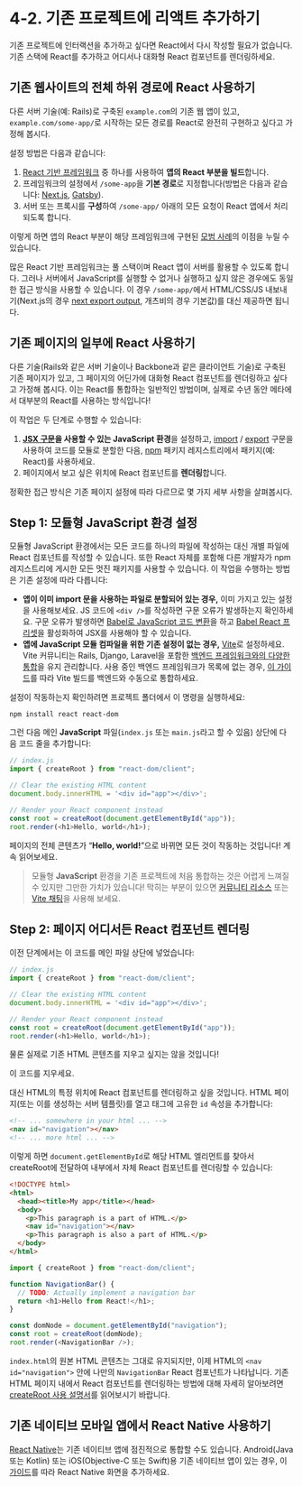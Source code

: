 # 4-2. 기존 프로젝트에 리액트 추가하기

기존 프로젝트에 인터랙션을 추가하고 싶다면 React에서 다시 작성할 필요가 없습니다. 기존 스택에 React를 추가하고 어디서나 대화형 React 컴포넌트를 렌더링하세요.

## 기존 웹사이트의 전체 하위 경로에 React 사용하기

다른 서버 기술(예: Rails)로 구축된 `example.com`의 기존 웹 앱이 있고, `example.com/some-app/`로 시작하는 모든 경로를 React로 완전히 구현하고 싶다고 가정해 봅시다.

설정 방법은 다음과 같습니다:

1.  [React 기반 프레임워크](https://www.notion.so/d0f4518b230f4c949ee5206b75efa956) 중 하나를 사용하여 **앱의 React 부분을 빌드**합니다.
2.  프레임워크의 설정에서 `/some-app`을 **기본 경로**로 지정합니다(방법은 다음과 같습니다: [Next.js](https://nextjs.org/docs/api-reference/next.config.js/basepath), [Gatsby](https://www.gatsbyjs.com/docs/how-to/previews-deploys-hosting/path-prefix/)).
3.  서버 또는 프록시를 **구성**하여 `/some-app/` 아래의 모든 요청이 React 앱에서 처리되도록 합니다.

이렇게 하면 앱의 React 부분이 해당 프레임워크에 구현된 [모범 사례](https://react.dev/learn/start-a-new-react-project#can-i-use-react-without-a-framework)의 이점을 누릴 수 있습니다.

많은 React 기반 프레임워크는 풀 스택이며 React 앱이 서버를 활용할 수 있도록 합니다. 그러나 서버에서 JavaScript를 실행할 수 없거나 실행하고 싶지 않은 경우에도 동일한 접근 방식을 사용할 수 있습니다. 이 경우 `/some-app/`에서 HTML/CSS/JS 내보내기(Next.js의 경우 [next export output](https://nextjs.org/docs/advanced-features/static-html-export), 개츠비의 경우 기본값)를 대신 제공하면 됩니다.

## 기존 페이지의 일부에 React 사용하기

다른 기술(Rails와 같은 서버 기술이나 Backbone과 같은 클라이언트 기술)로 구축된 기존 페이지가 있고, 그 페이지의 어딘가에 대화형 React 컴포넌트를 렌더링하고 싶다고 가정해 봅시다. 이는 React를 통합하는 일반적인 방법이며, 실제로 수년 동안 메타에서 대부분의 React를 사용하는 방식입니다!

이 작업은 두 단계로 수행할 수 있습니다:

1. **[JSX 구문](https://react-ko.vercel.app/learn/writing-markup-with-jsx)을 사용할 수 있는 JavaScript 환경**을 설정하고, [import](https://developer.mozilla.org/en-US/docs/Web/JavaScript/Reference/Statements/import) / [export](https://developer.mozilla.org/en-US/docs/Web/JavaScript/Reference/Statements/export) 구문을 사용하여 코드를 모듈로 분할한 다음, [npm](https://www.npmjs.com/) 패키지 레지스트리에서 패키지(예: React)를 사용하세요.
2. 페이지에서 보고 싶은 위치에 React 컴포넌트를 **렌더링**합니다.

정확한 접근 방식은 기존 페이지 설정에 따라 다르므로 몇 가지 세부 사항을 살펴봅시다.

## Step 1: 모듈형 JavaScript 환경 설정

모듈형 JavaScript 환경에서는 모든 코드를 하나의 파일에 작성하는 대신 개별 파일에 React 컴포넌트를 작성할 수 있습니다. 또한 React 자체를 포함해 다른 개발자가 npm 레지스트리에 게시한 모든 멋진 패키지를 사용할 수 있습니다. 이 작업을 수행하는 방법은 기존 설정에 따라 다릅니다:

- **앱이 이미 import 문을 사용하는 파일로 분할되어 있는 경우,** 이미 가지고 있는 설정을 사용해보세요. JS 코드에 `<div />`를 작성하면 구문 오류가 발생하는지 확인하세요. 구문 오류가 발생하면 [Babel로 JavaScript 코드 변환](https://babeljs.io/setup)을 하고 [Babel React 프리셋](https://babeljs.io/docs/babel-preset-react)을 활성화하여 JSX를 사용해야 할 수 있습니다.
- **앱에 JavaScript 모듈 컴파일을 위한 기존 설정이 없는 경우,** [Vite](https://vitejs.dev/)로 설정하세요. Vite 커뮤니티는 Rails, Django, Laravel을 포함한 [백엔드 프레임워크와의 다양한 통합](https://github.com/vitejs/awesome-vite#integrations-with-backends)을 유지 관리합니다. 사용 중인 백엔드 프레임워크가 목록에 없는 경우, [이 가이드](https://vitejs.dev/guide/backend-integration.html)를 따라 Vite 빌드를 백엔드와 수동으로 통합하세요.

설정이 작동하는지 확인하려면 프로젝트 폴더에서 이 명령을 실행하세요:

```shell
npm install react react-dom
```

그런 다음 메인 **JavaScript** 파일(`index.js` 또는 `main.js`라고 할 수 있음) 상단에 다음 코드 줄을 추가합니다:

```javascript
// index.js
import { createRoot } from "react-dom/client";

// Clear the existing HTML content
document.body.innerHTML = '<div id="app"></div>';

// Render your React component instead
const root = createRoot(document.getElementById("app"));
root.render(<h1>Hello, world</h1>);
```

페이지의 전체 콘텐츠가 “**Hello, world!**”으로 바뀌면 모든 것이 작동하는 것입니다! 계속 읽어보세요.

> 모듈형 **JavaScript** 환경을 기존 프로젝트에 처음 통합하는 것은 어렵게 느껴질 수 있지만 그만한 가치가 있습니다! 막히는 부분이 있으면 [커뮤니티 리소스](https://react-ko.vercel.app/community) 또는 [Vite 채팅](https://chat.vitejs.dev)을 사용해 보세요.

## Step 2: 페이지 어디서든 React 컴포넌트 렌더링

이전 단계에서는 이 코드를 메인 파일 상단에 넣었습니다:

```javascript
// index.js
import { createRoot } from "react-dom/client";

// Clear the existing HTML content
document.body.innerHTML = '<div id="app"></div>';

// Render your React component instead
const root = createRoot(document.getElementById("app"));
root.render(<h1>Hello, world</h1>);
```

물론 실제로 기존 HTML 콘텐츠를 지우고 싶지는 않을 것입니다!

이 코드를 지우세요.

대신 HTML의 특정 위치에 React 컴포넌트를 렌더링하고 싶을 것입니다. HTML 페이지(또는 이를 생성하는 서버 템플릿)를 열고 태그에 고유한 `id` 속성을 추가합니다:

```HTML
<!-- ... somewhere in your html ... -->
<nav id="navigation"></nav>
<!-- ... more html ... -->
```

이렇게 하면 `document.getElementById`로 해당 HTML 엘리먼트를 찾아서 createRoot에 전달하여 내부에서 자체 React 컴포넌트를 렌더링할 수 있습니다:

```HTML
<!DOCTYPE html>
<html>
  <head><title>My app</title></head>
  <body>
    <p>This paragraph is a part of HTML.</p>
    <nav id="navigation"></nav>
    <p>This paragraph is also a part of HTML.</p>
  </body>
</html>
```

```javascript
import { createRoot } from "react-dom/client";

function NavigationBar() {
  // TODO: Actually implement a navigation bar
  return <h1>Hello from React!</h1>;
}

const domNode = document.getElementById("navigation");
const root = createRoot(domNode);
root.render(<NavigationBar />);
```

`index.html`의 원본 HTML 콘텐츠는 그대로 유지되지만, 이제 HTML의 `<nav id="navigation">` 안에 나만의 `NavigationBar` React 컴포넌트가 나타납니다. 기존 HTML 페이지 내에서 React 컴포넌트를 렌더링하는 방법에 대해 자세히 알아보려면 [createRoot 사용 설명서](https://react-ko.vercel.app/reference/react-dom/client/createRoot#rendering-a-page-partially-built-with-react)를 읽어보시기 바랍니다.

## 기존 네이티브 모바일 앱에서 React Native 사용하기

[React Native](https://reactnative.dev/)는 기존 네이티브 앱에 점진적으로 통합할 수도 있습니다. Android(Java 또는 Kotlin) 또는 iOS(Objective-C 또는 Swift)용 기존 네이티브 앱이 있는 경우, 이 [가이드](https://reactnative.dev/docs/integration-with-existing-apps)를 따라 React Native 화면을 추가하세요.
